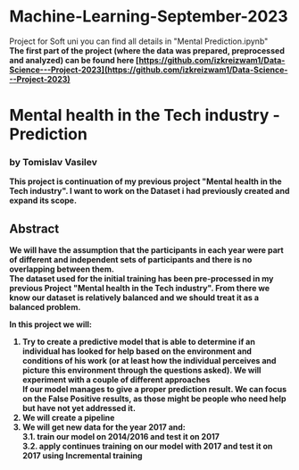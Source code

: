 # Machine-Learning-September-2023
Project for Soft uni
you can find all details in "Mental Prediction.ipynb"<br>
<b>The first part of the project (where the data was prepared, preprocessed and analyzed) can be found here [https://github.com/izkreizwam1/Data-Science---Project-2023](https://github.com/izkreizwam1/Data-Science---Project-2023) <b>

# Mental health in the Tech industry - Prediction
   ### by Tomislav Vasilev

This project is continuation of my previous project "Mental health in the Tech industry". I want to work on the Dataset i had previously created and expand its scope. <br>
## Abstract

We will have the assumption that the participants in each year were part of different and independent sets of participants and there is no overlapping between them.<br>
The dataset used for the initial training has been pre-processed in my previous Project "Mental health in the Tech industry". From there we know our dataset is relatively balanced and we should treat it as a balanced problem.<br>


In this project we will:<br>
1. Try to create a predictive model that is able to determine if an individual has looked for help based on the environment and conditions of his work (or at least how the individual perceives and picture this environment through the questions asked). We will experiment with a couple of different approaches<br>
If our model manages to give a proper prediction result. We can focus on the False Positive results, as those might be people who need help but have not yet addressed it.<br>
2. We will create a pipeline<br>
3. We will get new data for the year 2017 and:<br>
    3.1. train our model on 2014/2016 and test it on 2017<br>
    3.2. apply continues training on our model with 2017 and test it on 2017 using Incremental training<br>

